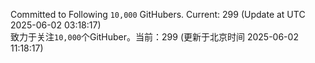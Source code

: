 Committed to Following `10,000` GitHubers. Current: <!-- FOLLOWING_COUNT -->299<!-- FOLLOWING_COUNT --> (Update at UTC <!-- LAST_UPDATED -->2025-06-02 03:18:17<!-- LAST_UPDATED -->)<br>
致力于关注`10,000`个GitHuber。当前：<!-- FOLLOWING_COUNT -->299<!-- FOLLOWING_COUNT --> (更新于北京时间 <!-- LAST_UPDATED_CST -->2025-06-02 11:18:17<!-- LAST_UPDATED_CST -->)
